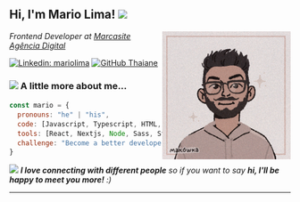 <h2> Hi, I'm Mario Lima! <img src="https://media.giphy.com/media/WUlplcMpOCEmTGBtBW/giphy.gif" width="50"></h2>
<img align='right' src="github-readme-profile.png" width="230">
<p><em>Frontend Developer at <a href="http://www.marcasite.com.br">Marcasite Agência Digital</a>
</em></p>

[![Linkedin: mariolima](https://img.shields.io/badge/-mariolima-blue?style=flat-square&logo=Linkedin&logoColor=white&link=https://www.linkedin.com/in/mario-augusto-de-lima-a9791819b/)](https://www.linkedin.com/in/mario-augusto-de-lima-a9791819b/)
[![GitHub Thaiane](https://img.shields.io/github/followers/limaCoder?label=follow&style=social)](https://github.com/limaCoder)


### <img src="https://media.giphy.com/media/VgCDAzcKvsR6OM0uWg/giphy.gif" width="50"> A little more about me...  

```javascript
const mario = {
  pronouns: "he" | "his",
  code: [Javascript, Typescript, HTML, CSS],
  tools: [React, Nextjs, Node, Sass, Styled-Components, Bootstrap],
  challenge: "Become a better developer every day"
}
```

<img src="https://media.giphy.com/media/LnQjpWaON8nhr21vNW/giphy.gif" width="60"> <em><b>I love connecting with different people</b> so if you want to say <b>hi, I'll be happy to meet you more!</b> :)</em>

---
